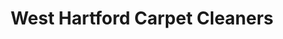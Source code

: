 ---
title: "West Hartford Carpet Cleaners"
url: /west-hartford/west-hartford-carpet-cleaners/
shop: Teppiche
---